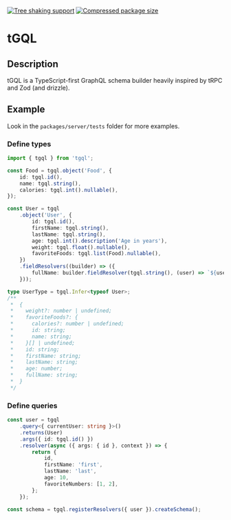 [![Tree shaking support][badge-tree-shaking]][link-bundlephobia]
[![Compressed package size][badge-size]][link-bundlephobia]

# tGQL

## Description

tGQL is a TypeScript-first GraphQL schema builder heavily inspired by tRPC and Zod (and
drizzle).

## Example

Look in the `packages/server/tests` folder for more examples.

### Define types

```typescript
import { tgql } from 'tgql';

const Food = tgql.object('Food', {
	id: tgql.id(),
	name: tgql.string(),
	calories: tgql.int().nullable(),
});

const User = tgql
	.object('User', {
		id: tgql.id(),
		firstName: tgql.string(),
		lastName: tgql.string(),
		age: tgql.int().description('Age in years'),
		weight: tgql.float().nullable(),
		favoriteFoods: tgql.list(Food).nullable(),
	})
	.fieldResolvers((builder) => ({
		fullName: builder.fieldResolver(tgql.string(), (user) => `${user.firstName} ${user.lastName}`),
	}));

type UserType = tgql.Infer<typeof User>;
/**
 *  {
 *    weight?: number | undefined;
 *    favoriteFoods?: {
 *      calories?: number | undefined;
 *      id: string;
 *      name: string;
 *    }[] | undefined;
 *    id: string;
 *    firstName: string;
 *    lastName: string;
 *    age: number;
 *    fullName: string;
 *  }
 */
```

### Define queries

```typescript
const user = tgql
	.query<{ currentUser: string }>()
	.returns(User)
	.args({ id: tgql.id() })
	.resolver(async ({ args: { id }, context }) => {
		return {
			id,
			firstName: 'first',
			lastName: 'last',
			age: 10,
			favoriteNumbers: [1, 2],
		};
	});

const schema = tgql.registerResolvers({ user }).createSchema();
```

[badge-size]: https://badgen.net/bundlephobia/minzip/tgql
[badge-tree-shaking]: https://badgen.net/bundlephobia/tree-shaking/tgql
[link-bundlephobia]: https://bundlephobia.com/package/tgql
